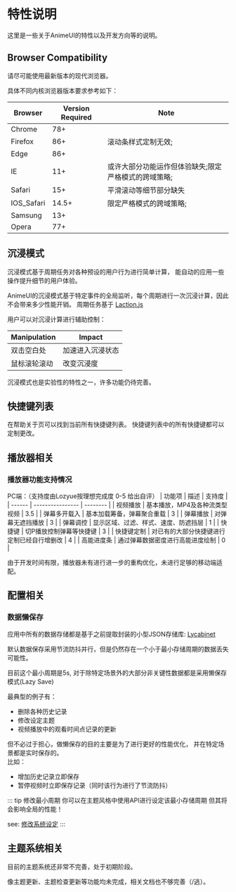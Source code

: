 # 特性说明

这里是一些关于AnimeUI的特性以及开发方向等的说明。

## Browser Compatibility

请尽可能使用最新版本的现代浏览器。

具体不同内核浏览器版本要求参考如下：

| Browser     | Version Required | Note     |
| ----------- | ---------------- | -------- |
| Chrome      | 78+    |          |
| Firefox     | 86+    | 滚动条样式定制无效; |
| Edge        | 86+    |        |
| IE          | 11+    | 或许大部分功能运作但体验缺失;限定严格模式的跨域策略; |
| Safari      | 15+    | 平滑滚动等细节部分缺失 |
| IOS_Safari  | 14.5+  | 限定严格模式的跨域策略; |
| Samsung     | 13+    |      |
| Opera       | 77+    |      |


## 沉浸模式

沉浸模式基于周期任务对各种预设的用户行为进行简单计算，
能自动的应用一些操作提升细节的用户体验。

AnimeUI的沉浸模式基于特定事件的全局监听，每个周期进行一次沉浸计算，因此不会带来多少性能开销。
周期任务基于 [Laction.js](https://github.com/lozyue/laction)

用户可以对沉浸计算进行辅助控制：

| Manipulation | Impact |
| ------------ | ------ |
| 双击空白处    | 加速进入沉浸状态 |
| 鼠标滚轮滚动  | 改变沉浸度 |

沉浸模式也是实验性的特性之一，许多功能仍待完善。


## 快捷键列表

在帮助关于页可以找到当前所有快捷键列表。
快捷键列表中的所有快捷键都可以定制更改。


## 播放器相关

### 播放器功能支持情况

PC端：（支持度由Lozyue按理想完成度 0-5 给出自评）
| 功能项 |   描述   | 支持度 |
| ------ | ---------------- | -------- |
| 视频播放 | 基本播放，MP4及各种流类型视频 | 3.5 |
| 弹幕多开载入 | 基本加载筹备，弹幕聚合重载 | 3 |
| 弹幕播放 | 对弹幕无遮挡播放 | 3 |
| 弹幕调控 | 显示区域、过滤、样式、速度、防遮挡层 | 1 |
| 快捷键 | 切P播放控制弹幕等快捷键 | 3 |
| 快捷键定制 | 对已有的大部分快捷键进行定制已经自行增删改 | 4 |
| 高能进度条 | 通过弹幕数据密度进行高能进度绘制 | 0 |


由于开发时间有限，播放器未有进行进一步的重构优化，未进行足够的移动端适配。



## 配置相关

### 数据懒保存

应用中所有的数据存储都是基于之前提取封装的小型JSON存储库: [Lycabinet](https://github.com/lozyue/lycabinet)

默认数据保存采用节流防抖并行，但是仍然存在一个小于最小存储周期的数据丢失可能性。

目前这个最小周期是5s, 对于除特定场景外的大部分非关键性数据都是采用懒保存模式(Lazy Save)

最典型的例子有：

- 删除各种历史记录
- 修改设定主题
- 视频播放中的观看时间点记录的更新

但不必过于担心，做懒保存的目的主要是为了进行更好的性能优化，
并在特定场景都是实时保存的。  
比如：

- 增加历史记录立即保存
- 暂停视频时立即保存记录（同时该行为进行了节流防抖）

::: tip 修改最小周期
你可以在主题风格中使用API进行设定该最小存储周期
但其将会影响全局的性能！

see: [修改系统设定](./####)
:::

## 主题系统相关

目前的主题系统还非常不完善，处于初期阶段。

像主题更新、主题检查更新等功能均未完成，相关文档也不够完善（/逃）。
